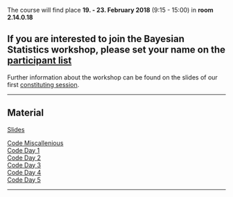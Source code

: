 The course will find place **19. - 23. February 2018** (9:15 - 15:00) in **room 2.14.0.18**

## If you are interested to join the Bayesian Statistics workshop, please set your name on the [participant list](https://docs.google.com/spreadsheets/d/1NRv5ooTUe2hWET-RhIM-XsIZZA5krZmdAJsG0k_O4BE/edit#gid=0) ##

Further information about the workshop can be found on the slides of our first [constituting session](https://github.com/lindemann09/Potsdam-Bayes-2018/blob/master/slides/session0-orga.pdf). 

---

## Material

[Slides](https://github.com/lindemann09/Potsdam-Bayes-2018/tree/master/slides)  

[Code Miscallenious](https://github.com/lindemann09/Potsdam-Bayes-2018/tree/master/code/misc)   
[Code Day 1](https://github.com/lindemann09/Potsdam-Bayes-2018/tree/master/code/day1)   
[Code Day 2](https://github.com/lindemann09/Potsdam-Bayes-2018/tree/master/code/day2)   
[Code Day 3](https://github.com/lindemann09/Potsdam-Bayes-2018/tree/master/code/day3)   
[Code Day 4](https://github.com/lindemann09/Potsdam-Bayes-2018/tree/master/code/day4)   
[Code Day 5](https://github.com/lindemann09/Potsdam-Bayes-2018/tree/master/code/day5)   

--- 
